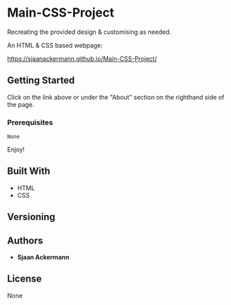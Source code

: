 # Main-CSS-Project
Recreating the provided design &amp; customising as needed.

An HTML & CSS based webpage:

https://sjaanackermann.github.io/Main-CSS-Project/


## Getting Started

Click on the link above or under the "About" section on the righthand side of the page.

### Prerequisites

```
None
```


Enjoy!


## Built With

* HTML
* CSS




## Versioning


## Authors

* **Sjaan Ackermann** 


## License

None
